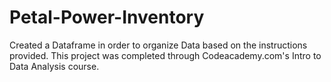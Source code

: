 # Petal-Power-Inventory
Created a Dataframe in order to organize Data based on the instructions provided. This project was completed through Codeacademy.com's Intro to Data Analysis course.
